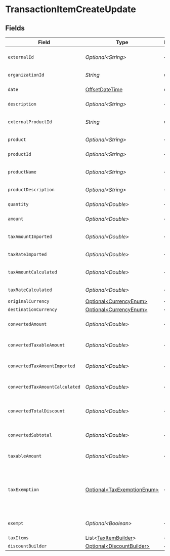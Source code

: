 # TransactionItemCreateUpdate


## Fields

| Field                                                                                     | Type                                                                                      | Required                                                                                  | Description                                                                               |
| ----------------------------------------------------------------------------------------- | ----------------------------------------------------------------------------------------- | ----------------------------------------------------------------------------------------- | ----------------------------------------------------------------------------------------- |
| `externalId`                                                                              | *Optional\<String>*                                                                       | :heavy_minus_sign:                                                                        | External item identifier.                                                                 |
| `organizationId`                                                                          | *String*                                                                                  | :heavy_check_mark:                                                                        | Organization identifier.                                                                  |
| `date`                                                                                    | [OffsetDateTime](https://docs.oracle.com/javase/8/docs/api/java/time/OffsetDateTime.html) | :heavy_check_mark:                                                                        | Date/time of item.                                                                        |
| `description`                                                                             | *Optional\<String>*                                                                       | :heavy_minus_sign:                                                                        | Item description                                                                          |
| `externalProductId`                                                                       | *String*                                                                                  | :heavy_check_mark:                                                                        | External product identifier.                                                              |
| `product`                                                                                 | *Optional\<String>*                                                                       | :heavy_minus_sign:                                                                        | Product name                                                                              |
| `productId`                                                                               | *Optional\<String>*                                                                       | :heavy_minus_sign:                                                                        | Product identifier.                                                                       |
| `productName`                                                                             | *Optional\<String>*                                                                       | :heavy_minus_sign:                                                                        | Product name (detailed)                                                                   |
| `productDescription`                                                                      | *Optional\<String>*                                                                       | :heavy_minus_sign:                                                                        | Product description                                                                       |
| `quantity`                                                                                | *Optional\<Double>*                                                                       | :heavy_minus_sign:                                                                        | Quantity of item.                                                                         |
| `amount`                                                                                  | *Optional\<Double>*                                                                       | :heavy_minus_sign:                                                                        | Item amount.                                                                              |
| `taxAmountImported`                                                                       | *Optional\<Double>*                                                                       | :heavy_minus_sign:                                                                        | Imported tax amount for the item.                                                         |
| `taxRateImported`                                                                         | *Optional\<Double>*                                                                       | :heavy_minus_sign:                                                                        | Imported tax rate.                                                                        |
| `taxAmountCalculated`                                                                     | *Optional\<Double>*                                                                       | :heavy_minus_sign:                                                                        | Calculated tax amount for the item.                                                       |
| `taxRateCalculated`                                                                       | *Optional\<Double>*                                                                       | :heavy_minus_sign:                                                                        | Calculated tax rate.                                                                      |
| `originalCurrency`                                                                        | [Optional\<CurrencyEnum>](../../models/components/CurrencyEnum.md)                        | :heavy_minus_sign:                                                                        | N/A                                                                                       |
| `destinationCurrency`                                                                     | [Optional\<CurrencyEnum>](../../models/components/CurrencyEnum.md)                        | :heavy_minus_sign:                                                                        | N/A                                                                                       |
| `convertedAmount`                                                                         | *Optional\<Double>*                                                                       | :heavy_minus_sign:                                                                        | Converted item amount.                                                                    |
| `convertedTaxableAmount`                                                                  | *Optional\<Double>*                                                                       | :heavy_minus_sign:                                                                        | Converted taxable amount.                                                                 |
| `convertedTaxAmountImported`                                                              | *Optional\<Double>*                                                                       | :heavy_minus_sign:                                                                        | Converted imported tax amount.                                                            |
| `convertedTaxAmountCalculated`                                                            | *Optional\<Double>*                                                                       | :heavy_minus_sign:                                                                        | Converted calculated tax amount                                                           |
| `convertedTotalDiscount`                                                                  | *Optional\<Double>*                                                                       | :heavy_minus_sign:                                                                        | Converted total discount amount.                                                          |
| `convertedSubtotal`                                                                       | *Optional\<Double>*                                                                       | :heavy_minus_sign:                                                                        | Converted subtotal amount.                                                                |
| `taxableAmount`                                                                           | *Optional\<Double>*                                                                       | :heavy_minus_sign:                                                                        | Taxable amount for the item.                                                              |
| `taxExemption`                                                                            | [Optional\<TaxExemptionEnum>](../../models/components/TaxExemptionEnum.md)                | :heavy_minus_sign:                                                                        | This enum is used to determine if a transaction is exempt from tax.                       |
| `exempt`                                                                                  | *Optional\<Boolean>*                                                                      | :heavy_minus_sign:                                                                        | Indicates if the item is exempt.                                                          |
| `taxItems`                                                                                | List\<[TaxItemBuilder](../../models/components/TaxItemBuilder.md)>                        | :heavy_minus_sign:                                                                        | N/A                                                                                       |
| `discountBuilder`                                                                         | [Optional\<DiscountBuilder>](../../models/components/DiscountBuilder.md)                  | :heavy_minus_sign:                                                                        | N/A                                                                                       |